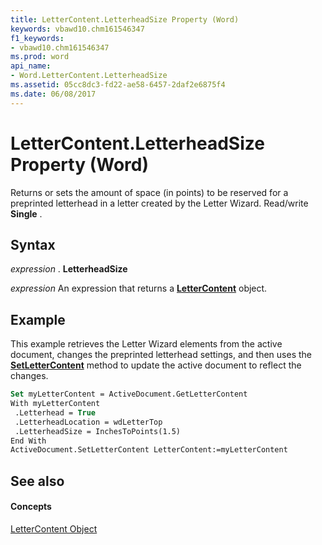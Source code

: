 ```yaml
---
title: LetterContent.LetterheadSize Property (Word)
keywords: vbawd10.chm161546347
f1_keywords:
- vbawd10.chm161546347
ms.prod: word
api_name:
- Word.LetterContent.LetterheadSize
ms.assetid: 05cc8dc3-fd22-ae58-6457-2daf2e6875f4
ms.date: 06/08/2017
---
```



# LetterContent.LetterheadSize Property (Word)

Returns or sets the amount of space (in points) to be reserved for a preprinted letterhead in a letter created by the Letter Wizard. Read/write  **Single** .


## Syntax

 _expression_ . **LetterheadSize**

 _expression_ An expression that returns a **[LetterContent](Word.LetterContent.md)** object.


## Example

This example retrieves the Letter Wizard elements from the active document, changes the preprinted letterhead settings, and then uses the  **[SetLetterContent](Word.Document.SetLetterContent.md)** method to update the active document to reflect the changes.


```vb
Set myLetterContent = ActiveDocument.GetLetterContent 
With myLetterContent 
 .Letterhead = True 
 .LetterheadLocation = wdLetterTop 
 .LetterheadSize = InchesToPoints(1.5) 
End With 
ActiveDocument.SetLetterContent LetterContent:=myLetterContent
```


## See also


#### Concepts


[LetterContent Object](Word.LetterContent.md)

